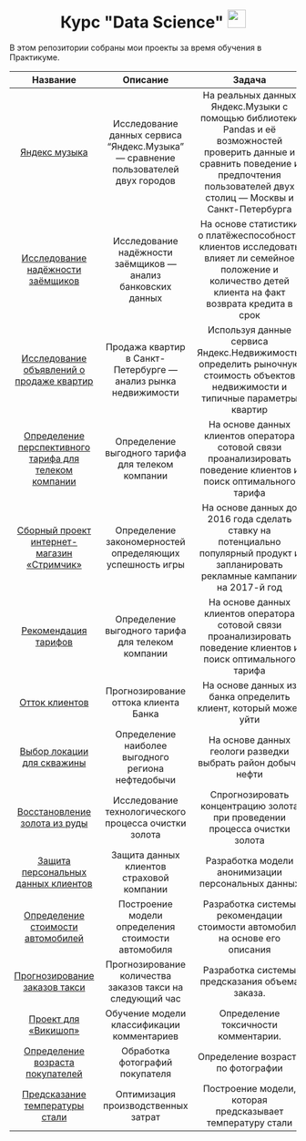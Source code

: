 <h1 align="center"> Курс "Data Science" 
 </a> 
<img src="https://github.com/blackcater/blackcater/raw/main/images/Hi.gif" height="32"/></h1>


В этом репозитории собраны мои проекты за время обучения в Практикуме.


 Название  | Описание  | Задача  |
| :-----: | :-: | :-: | 
| [Яндекс музыка](https://github.com/marikondr/YA_project/tree/main/01_yandex.music) | Исследование данных сервиса “Яндекс.Музыка” — сравнение пользователей двух городов | На реальных данных Яндекс.Музыки c помощью библиотеки Pandas и её возможностей проверить данные и сравнить поведение и предпочтения пользователей двух столиц — Москвы и Санкт-Петербурга | 
| [Исследование надёжности заёмщиков](https://github.com/marikondr/YA_project/tree/main/2_reliability%20of%20borrowers) | Исследование надёжности заёмщиков — анализ банковских данных | На основе статистики о платёжеспособности клиентов исследовать влияет ли семейное положение и количество детей клиента на факт возврата кредита в срок | 
| [Исследование объявлений о продаже квартир](https://github.com/marikondr/YA_project/tree/main/3%20_sale%20of%20apartments) | Продажа квартир в Санкт-Петербурге — анализ рынка недвижимости | Используя данные сервиса Яндекс.Недвижимость, определить рыночную стоимость объектов недвижимости и типичные параметры квартир | 
| [Определение перспективного тарифа для телеком компании](https://github.com/marikondr/YA_project/tree/main/4_%20tariff%20for%20a%20telecom) | Определение выгодного тарифа для телеком компании | На основе данных клиентов оператора сотовой связи проанализировать поведение клиентов и поиск оптимального тарифа | 
| [Сборный проект интернет-магазин «Стримчик»](https://github.com/marikondr/YA_project/tree/main/5%20_game) | Определение закономерностей определяющих успешность игры | На основе данных до 2016 года сделать ставку на потенциально популярный продукт и запланировать рекламные кампании на 2017-й год | 
| [ Рекомендация тарифов ](https://github.com/marikondr/YA_project/tree/main/6_recommendation%20of%20tariffs) | Определение выгодного тарифа для телеком компании | На основе данных клиентов оператора сотовой связи проанализировать поведение клиентов и поиск оптимального тарифа | 
| [Отток клиентов](https://github.com/marikondr/YA_project/tree/main/7%20_customer%20outflow) | Прогнозирование оттока клиента Банка | На основе данных из банка определить клиент, который может уйти | 
| [Выбор локации для скважины](https://github.com/marikondr/YA_project/tree/main/8_location%20for%20the%20well) | Определение наиболее выгодного региона нефтедобычи| На основе данных геологи разведки выбрать район добычи нефти | 
| [Восстановление золота из руды](https://github.com/marikondr/YA_project/tree/main/9_gold%20from%20ore) | Исследование технологического процесса очистки золота| Спрогнозировать концентрацию золота при проведении процесса очистки золота | 
| [Защита персональных данных клиентов](https://github.com/marikondr/YA_project/tree/main/10_personal%20data) | Защита данных клиентов страховой компании| Разработка модели анонимизации персональных данных | 
| [Определение стоимости автомобилей](hhttps://github.com/marikondr/YA_project/tree/main/11_cost%20of%20cars) | Построение модели определения стоимости автомобиля| Разработка системы рекомендации стоимости автомобиля на основе его описания| 
| [Прогнозирование заказов такси](https://github.com/marikondr/YA_project/tree/main/012%20_taxi) | Прогнозирование количества заказов такси на следующий час| Разработка системы предсказания объема заказа.| 
| [Проект для «Викишоп»](https://github.com/marikondr/YA_project/blob/main/13_text/13_text.ipynb) | Обучение модели классификации комментариев| Определение токсичности комментарии. | 
| [Определение возраста покупателей](https://github.com/marikondr/YA_project/blob/main/14_comp%20eye/14_comp%20eye.ipynb) | Обработка фотографий покупателя | Определение возраста по фотографии | 
| [Предсказание температуры стали](https://github.com/marikondr/YA_project/blob/main/15_steel/15_steel.ipynb) | Оптимизация производственных затрат| Построение модели, которая предсказывает температуру стали | 
